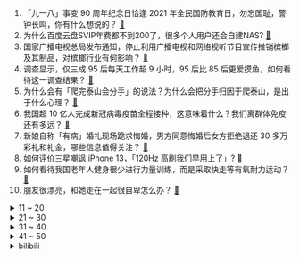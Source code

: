 1. 「九一八」事变 90 周年纪念日恰逢 2021 年全民国防教育日，勿忘国耻，警钟长鸣，你有什么想说的？ [:link:](https://www.zhihu.com/question/486830339)
2. 为什么百度云盘SVIP年费都不到200了，很多个人用户还会自建NAS? [:link:](https://www.zhihu.com/question/420273850)
3. 国家广播电视总局发布通知，停止利用广播电视和网络视听节目宣传推销槟榔及其制品，对槟榔行业有何影响？ [:link:](https://www.zhihu.com/question/487493123)
4. 调查显示，仅三成 95 后每天工作超 9 小时，95 后比 85 后更爱摸鱼，如何看待这一调查结果？ [:link:](https://www.zhihu.com/question/487345838)
5. 为什么会有「爬完泰山会分手」的说法？为什么会把分手归因于爬泰山，是出于什么心理？ [:link:](https://www.zhihu.com/question/446705543)
6. 我国超 10 亿人完成新冠病毒疫苗全程接种，这意味着什么？我们离群体免疫还有多远？ [:link:](https://www.zhihu.com/question/487217704)
7. 新娘自称「有病」婚礼现场跪求悔婚，男方同意悔婚后女方拒绝退还 30 多万彩礼和礼金，哪些信息值得关注？ [:link:](https://www.zhihu.com/question/487396480)
8. 如何评价三星嘲讽 iPhone 13，「120Hz 高刷我们早用上了」? [:link:](https://www.zhihu.com/question/486938897)
9. 如何看待我国老年人健身很少进行力量训练，而是采取快走等有氧耐力运动？ [:link:](https://www.zhihu.com/question/484848451)
10. 朋友很漂亮，和她走在一起很自卑怎么办？ [:link:](https://www.zhihu.com/question/486363519)
<details>
<summary>11 ~ 20</summary>

11. 女生投诉「黑科技卫生巾」烫伤私处，苏菲回应称和个人体质有关，商家是否应当承担责任？ [:link:](https://www.zhihu.com/question/487394477)
12. 有什么适合学生党的秋季穿搭? [:link:](https://www.zhihu.com/question/347529728)
13. 为什么很多人不喜欢漫威宇宙中的蜘蛛侠？ [:link:](https://www.zhihu.com/question/374194759)
14. 有哪些好吃不贵的月饼推荐？ [:link:](https://www.zhihu.com/question/294219380)
15. 中秋节大家都送什么礼品给丈人丈母娘呢？ [:link:](https://www.zhihu.com/question/294400054)
16. 你见过哪些毛骨悚然的套路？ [:link:](https://www.zhihu.com/question/268588131)
17. 一辆奥迪Q2L是如何诞生的？ [:link:](https://www.zhihu.com/question/485740772)
18. 有没有很绝的古言推荐？ [:link:](https://www.zhihu.com/question/477821182)
19. 现在有什么适合送礼的滋补品吗？中秋打算跟男朋友回趟老家（广州市区)，我打算送些滋补品，有推荐的吗？ [:link:](https://www.zhihu.com/question/487072546)
20. 你看过哪些经典的正能量句子? [:link:](https://www.zhihu.com/question/487079971)
</details>
<details>
<summary>21 ~ 30</summary>

21. 如何评价苹果探索 RISC-V 架构？ [:link:](https://www.zhihu.com/question/484483023)
22. 小区打包销售车位，一业主买下 753 个车位遭质疑，物业称「合法合规」，这操作合理吗？其他人如何停车？ [:link:](https://www.zhihu.com/question/487008104)
23. 30 岁女子每天跳绳 1000 个致骨折，如何运动才是安全健康的？还有哪些运动风险需要关注？ [:link:](https://www.zhihu.com/question/486752172)
24. 游戏《原神》双子中知道另一个在深渊后，为何不直接找深渊法师问哥哥下落，而是继续寻找神灵？ [:link:](https://www.zhihu.com/question/485034912)
25. 苹果称 iPhone 13 和 Pro 包装盒将不再包覆塑料膜，少用塑料达 600 吨，会成为趋势吗？ [:link:](https://www.zhihu.com/question/487009832)
26. 网络小说看多了，会对人生有什么负面影响？ [:link:](https://www.zhihu.com/question/434364269)
27. 电影《峰爆》拍得怎么样？好看吗？ [:link:](https://www.zhihu.com/question/486231829)
28. 如何看待网易游戏《永劫无间》9 月 16 日的更新？ [:link:](https://www.zhihu.com/question/487142869)
29. 大一被调剂到计算机，但对电脑根本不了解，就只会上上网聊聊天，连入门都算不上，现在应该怎样入门？ [:link:](https://www.zhihu.com/question/479300955)
30. 9 月 17 日 iPhone 13 系列预售开启，你抢到 iPhone 13 了吗？ [:link:](https://www.zhihu.com/question/487489917)
</details>
<details>
<summary>31 ~ 40</summary>

31. 我国育龄夫妇的不孕不育率已经攀升至约12%-18%，辅助生殖需求飙升，如何看待这种现象？ [:link:](https://www.zhihu.com/question/486954863)
32. 该不该和跟自己家境差很多的人谈恋爱？ [:link:](https://www.zhihu.com/question/487323670)
33. 丰田车到底贵在哪里？ [:link:](https://www.zhihu.com/question/461630432)
34. 如何看待月饼在年轻群体中越来越不受欢迎的现象？平时你会想到买月饼吃吗？ [:link:](https://www.zhihu.com/question/485591001)
35. 福建幼儿园小朋友深夜做核酸不哭不闹，核酸阳性小朋友独自背行李接受检查，想对这些懂事的小朋友们说些什么？ [:link:](https://www.zhihu.com/question/487238728)
36. 如果你的超能力是跟所有对手强行46开，这个能力强吗？能用来做什么呢？ [:link:](https://www.zhihu.com/question/476362902)
37. 为什么我没有少女感? [:link:](https://www.zhihu.com/question/437488060)
38. 如何看待网传长沙凯宾斯基酒店员工「掉包顾客 6 瓶飞天茅台」？需要承担那些责任？ [:link:](https://www.zhihu.com/question/485874979)
39. 如何看待已发布的 iPad mini6？ [:link:](https://www.zhihu.com/question/483103417)
40. 如何评价 9 月 17 日《明末：渊虚之羽》 的实机内容演示，有哪些信息？ [:link:](https://www.zhihu.com/question/487480544)
</details>
<details>
<summary>41 ~ 50</summary>

41. 如何看待小鹏P5定价16-23万，值得购买吗？ [:link:](https://www.zhihu.com/question/472732035)
42. 为什么猫猫狗狗喜欢在主人洗澡的时候守在卫生间门口？ [:link:](https://www.zhihu.com/question/20194393)
43. 价值 120 万的国产抗癌神药上市，对于一些癌症有清零癌细胞的作用，还有哪些信息值得关注？ [:link:](https://www.zhihu.com/question/487048154)
44. 中疾控称福建莆田疑似源头病例可能在隔离期被感染，这反映了什么问题？隔离期间如何做好自我保护？ [:link:](https://www.zhihu.com/question/487239764)
45. 有哪些健康方面的常识问题是被大众误解扭曲的？ [:link:](https://www.zhihu.com/question/20472161)
46. 丹麦 1428 只海豚捕猎行动中遭捕杀，海水染成血红色，动物保护组织称「一场屠杀」，哪些信息值得关注？ [:link:](https://www.zhihu.com/question/486715589)
47. 普通大学生，已经有了笔记本电脑，为了暑期考研备考，请问到底有没有必要买平板? [:link:](https://www.zhihu.com/question/472324722)
48. iPhone 13 买哪个型号和内存最划算？ [:link:](https://www.zhihu.com/question/483414006)
49. 怎么克服一早上醒来不想上班的想法？ [:link:](https://www.zhihu.com/question/487126048)
50. 如何以“我穿成了总裁文里总裁的女秘书，还是一个女配”为开头写一篇文？ [:link:](https://www.zhihu.com/question/381369185)
</details><details>
<summary>bilibili</summary>

1. 当骗子知道他网站被黑后。。。 [:link:](//www.bilibili.com/video/BV1Zb4y127t3)
2. 对不起 被我装到了！ [:link:](//www.bilibili.com/video/BV1LQ4y1k7XR)
3. 我又去“当兵”了 [:link:](//www.bilibili.com/video/BV1Dq4y1N7c7)
4. 把1000块的海鲜高汤，倒进200度的高温油锅？？ohhh~针不戳！ [:link:](//www.bilibili.com/video/BV1Lf4y1n7jv)
5. 真·社交牛逼症！在新疆，跟陌生阿姨回家吃饭，还切磋了舞蹈💃 [:link:](//www.bilibili.com/video/BV1uv411A7EJ)
6. 《原神》珊瑚宫心海角色PV——「沧海一意」 [:link:](//www.bilibili.com/video/BV1oU4y1P7yd)
7. 挖纳粹墙脚是怎样的体验？【硬核狠人08】 [:link:](//www.bilibili.com/video/BV1u64y1a71R)
8. “到你出马的时候了，异乡人” [:link:](//www.bilibili.com/video/BV1nQ4y1y7QF)
9. 【半佛】抽几个苹果13Pro和iPadmini6 [:link:](//www.bilibili.com/video/BV14f4y1n7wL)
10. 1910-2010 百年变迁，中国校服的青春之美。 [:link:](//www.bilibili.com/video/BV1WL411x79E)
<details>
<summary>11 ~ 20</summary>

11. 《丑到不想起标题》 [:link:](//www.bilibili.com/video/BV12v411w7ZQ)
12. 失恋了，但爱过就不后悔《彩虹》cover.周杰伦 [:link:](//www.bilibili.com/video/BV1eq4y1K7QS)
13. 开 学 寝 室 牛 逼 症 [:link:](//www.bilibili.com/video/BV1DQ4y1r77X)
14. 1992年的中国发生了什么？【激荡四十年·1992】 [:link:](//www.bilibili.com/video/BV1A44y1b7sL)
15. 猫咪也能当刺客？LOL自杀式轰炸袭击！！【有点骚东西】 [:link:](//www.bilibili.com/video/BV1pP4y1h7Jg)
16. 看完别赞！我要脸！ [:link:](//www.bilibili.com/video/BV17P4y1Y7bx)
17. 《崩坏3》新篇章预告动画「前启示录」 [:link:](//www.bilibili.com/video/BV1Mq4y1K79g)
18. 【短的发布会】加量不加价，iPhone13不负王守义厚望果然十三香！ [:link:](//www.bilibili.com/video/BV1EQ4y1r7wX)
19. 原 神 之 友(第三期） [:link:](//www.bilibili.com/video/BV16M4y1g719)
20. 《来自星尘》先导概念PV [:link:](//www.bilibili.com/video/BV1zM4y1G7MJ)
</details>
<details>
<summary>21 ~ 30</summary>

21. 英国公婆：白菜浇开水会开花？你是中国来的仙女吗 [:link:](//www.bilibili.com/video/BV1b64y1a7wp)
22. 朋友来农村作客，分别时大家恋恋不舍，漠叔亲自送到村口 [:link:](//www.bilibili.com/video/BV1244y1t7qF)
23. 《明日方舟》中文语音试听 [:link:](//www.bilibili.com/video/BV1Lv411w7Q6)
24. 【医学博士】18岁以后还能长高吗？I 熬夜会影响身高么？ [:link:](//www.bilibili.com/video/BV1g34y1X7Q8)
25. papi酱不定期更新的日常——月饼测评2021 [:link:](//www.bilibili.com/video/BV1fb4y1278R)
26. 我买了些没什么用的东西 [:link:](//www.bilibili.com/video/BV1qP4y1h7Do)
27. 我用量子力学实现了悬浮鼠标！最离谱的高温超导体磁悬浮 ｜ 小宁子 4K [:link:](//www.bilibili.com/video/BV1rL411x7Rb)
28. 一口气看完，成龙历险记1-5季！100集！爷青回 [:link:](//www.bilibili.com/video/BV1zg411c7iQ)
29. 硬核起飞！我去空军当兵了，还坐上了战斗机？ [:link:](//www.bilibili.com/video/BV15Q4y1k75C)
30. 张全蛋重操旧业，全方位公开质检iPhone13！ [:link:](//www.bilibili.com/video/BV1KQ4y1k7U9)
</details>
<details>
<summary>31 ~ 40</summary>

31. 【时代少年团】《夏日vlog》之七个愿望 [:link:](//www.bilibili.com/video/BV1Vq4y1f795)
32. 无话可说，《绝命毒师》大结局！ [:link:](//www.bilibili.com/video/BV1DR4y1H7Jy)
33. 缘   者   上   钩 [:link:](//www.bilibili.com/video/BV1pg411c776)
34. Ngana Rindu高级版 [:link:](//www.bilibili.com/video/BV1R34y1Q7J4)
35. 小伙只想去空军部队蹭个饭，最后竟然开上战斗机？？ [:link:](//www.bilibili.com/video/BV1P64y1a7o3)
36. 【抽奖】中秋节抽3060Ti显卡！ [:link:](//www.bilibili.com/video/BV1VU4y1N7a5)
37. 智 械 危 机 [:link:](//www.bilibili.com/video/BV19f4y1c7ko)
38. 金 色 维 也 纳 大 厅 [:link:](//www.bilibili.com/video/BV1aL4y1a77s)
39. 街访美国人如何看纽约被淹！美国2万亿基建计划怎样了？ [:link:](//www.bilibili.com/video/BV1ah411p77c)
40. 大家好，我是高梨康治，带着《火影忍者》配乐来B站了！ [:link:](//www.bilibili.com/video/BV12M4y1G7iQ)
</details>
<details>
<summary>41 ~ 50</summary>

41. 耗时3年，我打造出史上最梦幻游戏房！！！ [:link:](//www.bilibili.com/video/BV1vg411c7QG)
42. 同行： 3块一碗粉你放这么多料?亏死你啊！ [:link:](//www.bilibili.com/video/BV16P4y1h7of)
43. 剧TOP：史上最头铁皇帝！经典历史剧《雍正王朝》全解读（第一回） [:link:](//www.bilibili.com/video/BV13L411x72X)
44. 【珈乐】《红色高跟鞋》翻唱【附剧情版MV】 [:link:](//www.bilibili.com/video/BV1db4y117Q1)
45. 天上的黄昏 [:link:](//www.bilibili.com/video/BV1HL411t7Et)
46. 全程高能！醒九「最大尺度」来袭！9.3分港剧巅峰《义海豪情》P10 [:link:](//www.bilibili.com/video/BV1pq4y1f7kU)
47. “特朗普来电”：我们的国家将在三年内消失 [:link:](//www.bilibili.com/video/BV1CQ4y1r7pj)
48. 对不起！这是我今年的装逼素材！ [:link:](//www.bilibili.com/video/BV1gb4y1274P)
49. 揭秘恒大财务魔法，千亿负债去哪了？ [:link:](//www.bilibili.com/video/BV1oU4y1w79x)
50. 泰拉瑞亚 萌新生存 6 [:link:](//www.bilibili.com/video/BV1SL411x76D)
</details>
<details>
<summary>51 ~ 60</summary>

51. 危！十年前就淘汰的危险插座，这么多人在用！【老爸评测】 [:link:](//www.bilibili.com/video/BV1vf4y1n7gj)
52. 【龚俊】“与俊为友”三界行游录vlog [:link:](//www.bilibili.com/video/BV1RQ4y167RC)
53. 听说你们都在找本人？那俺可不就来了！ [:link:](//www.bilibili.com/video/BV1kL411t74h)
54. 用一百条鳝鱼才能做出的一道菜！吃一口就要好几百你敢信？ [:link:](//www.bilibili.com/video/BV1sq4y1Z76g)
55. 厨师长教你：“酱大骨”的家常做法，酱香浓郁，汤汁拌饭一绝 [:link:](//www.bilibili.com/video/BV1fM4y1g7o3)
56. 民间小伙原创自制，真人版超燃武侠短片《永劫无间》！ [:link:](//www.bilibili.com/video/BV1Ub4y127ur)
57. 2021苹果秋季特别活动-中文字幕-全程回放 [:link:](//www.bilibili.com/video/BV1eM4y1G7uP)
58. 【罗翔】“学姐好”事件反思，从权力聊到法治与平等-直播回放 [:link:](//www.bilibili.com/video/BV1Kq4y1f7W5)
59. 烤箱里的美食绽放瞬间 [:link:](//www.bilibili.com/video/BV1w341127KW)
60. 做了100元的关东煮！整整两大锅，无限加料这也太爽啦~ [:link:](//www.bilibili.com/video/BV1fM4y1g7QT)
</details>
<details>
<summary>61 ~ 70</summary>

61. 20秒让鼻子通气 [:link:](//www.bilibili.com/video/BV1wU4y1N7Qo)
62. 你名下有几张电话卡？有没有被冒用？官方教程来了 [:link:](//www.bilibili.com/video/BV1Mf4y1w7JL)
63. 【含剧透】雷电将军哪有这么可爱？ [:link:](//www.bilibili.com/video/BV1344y1h7hF)
64. 垃圾桶里凭空冒出来的小飞虫到底是什么？ [:link:](//www.bilibili.com/video/BV1UU4y1w7kP)
65. 我重开了5241次才打出的隐藏结局！！破碎太阴太阳，永世超脱轮回！！！! [:link:](//www.bilibili.com/video/BV1sf4y1P7fT)
66. 【100天上岸计划】送考研救命笔记，浓缩精华【空卡】 [:link:](//www.bilibili.com/video/BV13P4y1h71y)
67. 我在江西，拍到了一个只有一颗树的岛屿。 [:link:](//www.bilibili.com/video/BV1X64y1h7aH)
68. 小伙偶遇高人指点，终于做出3D火影忍者~ [:link:](//www.bilibili.com/video/BV1w64y1a7iR)
69. 将近100个蛋，帅小伙终于做出了流心蛋包饭，太好吃了！ [:link:](//www.bilibili.com/video/BV1oh411H7iN)
70. 【宴宁】Elysia【声优原创曲】 [:link:](//www.bilibili.com/video/BV1dq4y1N7ry)
</details>
<details>
<summary>71 ~ 80</summary>

71. 美军高层居然“通中”？新书爆白宫内幕世界聚焦美国“将军叛国门” [:link:](//www.bilibili.com/video/BV1HP4y1h7W3)
72. 爆肝五天四夜，纸板变电脑！ [:link:](//www.bilibili.com/video/BV1t34y1Q7Bn)
73. 请水军，刷好评，这游戏出问题的地方不是游戏本身，而是对玩家的态度 [:link:](//www.bilibili.com/video/BV19v411w74L)
74. 玛 丽·萝 丝 [:link:](//www.bilibili.com/video/BV1zQ4y1y7tV)
75. 【4K60FPS】草东没有派对《山海》超经典神曲！你听懂了吗？ [:link:](//www.bilibili.com/video/BV14q4y1K7Np)
76. 用麻辣火锅煮帝王蟹是怎么滋味，美食博主生涯排名前五的美味 [:link:](//www.bilibili.com/video/BV1cU4y1A7or)
77. 不愧是系列评分最高！看完你就懂了！《鬼吹灯之龙岭迷窟》第三期 [:link:](//www.bilibili.com/video/BV1Wg411c7eU)
78. 【原神整活】雷电将军：不至于旅行者！不至于！ [:link:](//www.bilibili.com/video/BV1pq4y1K7jv)
79. 【原神】自制番剧《丘神》第十二集——“绝望与希望的交错" [:link:](//www.bilibili.com/video/BV19L4y1b7uu)
80. 改善伙食了属于是，烤鸡配大饼，干净又卫生！ [:link:](//www.bilibili.com/video/BV11Q4y1r7jw)
</details>
<details>
<summary>81 ~ 90</summary>

81. 【逗鱼时刻】第319期 好好研究下我的运营 [:link:](//www.bilibili.com/video/BV1o34y1Q7pM)
82. 南通城管执法过程中暴摔摆摊老人，民警回应：老人已送医 [:link:](//www.bilibili.com/video/BV1aM4y1g7Ju)
83. 赵立坚现场展示B站UP主的漫画：《两岁“恐怖分子”的葬礼》 [:link:](//www.bilibili.com/video/BV13f4y1w7iC)
84. 极品长寿鱼，比我爷爷年龄还大，用我秘制做法好吃到爆 [:link:](//www.bilibili.com/video/BV1dU4y1P7K6)
85. 大厨分享6款超好吃汤底做法，煮煮面、饺子、馄饨通用，干货收藏 [:link:](//www.bilibili.com/video/BV15f4y1E7UG)
86. 【特利迦奥特曼吐槽】无内鬼？来点快餐笑话！ [:link:](//www.bilibili.com/video/BV1pP4y1h72S)
87. 【low君】国剧之光第十一期：《觉醒年代》 [:link:](//www.bilibili.com/video/BV1u34y1X7K8)
88. 我在自己的猫咖里被绑架了？ [:link:](//www.bilibili.com/video/BV1gL4y187mV)
89. 实拍肯辛顿大街上女子的三个阶段，这是一条不归路啊 [:link:](//www.bilibili.com/video/BV1pf4y1n7g1)
90. 司南之石！众铁平等！ [:link:](//www.bilibili.com/video/BV1Qf4y1c7r2)
</details>
<details>
<summary>91 ~ 100</summary>

91. "和宵宫烟绯姐姐出去玩啦" [:link:](//www.bilibili.com/video/BV1Bv411w7zu)
92. 比 男 胖 胖 强 ！ [:link:](//www.bilibili.com/video/BV1CR4y1H7i2)
93. b站up主的荒诞小说被刊登报纸，获得惊人稿费！！ [:link:](//www.bilibili.com/video/BV1jf4y1E7Cp)
94. 《曹操》前来劈瓜 [:link:](//www.bilibili.com/video/BV1H64y1h7hQ)
95. 【独家视频】习近平与夫人步入全运会开幕式会场 [:link:](//www.bilibili.com/video/BV1q341127gf)
96. 我要曝光这家公司 [:link:](//www.bilibili.com/video/BV1xP4y1h7Qp)
97. 社 交 尴 尬 症！ [:link:](//www.bilibili.com/video/BV1cf4y1E72x)
98. 大家好，我是庆怜，我带着「10W粉丝福利」来B站了！ [:link:](//www.bilibili.com/video/BV1tg411c7C1)
99. 半夜家里玩偶复活了，背后还隐藏着惊天大秘密！ [:link:](//www.bilibili.com/video/BV1sP4y1h7Wf)
100. 中国“无根一代”崛起，现在年轻人为什么不爱走亲戚了？ [:link:](//www.bilibili.com/video/BV1nf4y1w7mM)
</details></details>